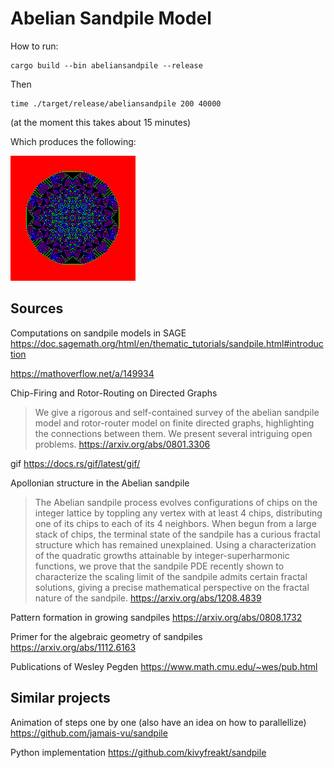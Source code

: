 # Abelian Sandpile Model

How to run:

```
cargo build --bin abeliansandpile --release
```

Then 
```
time ./target/release/abeliansandpile 200 40000 
```

(at the moment this takes about 15 minutes)

Which produces the following:

![200x200 40000 sand particles.](./test.png)

## Sources 

Computations on sandpile models in SAGE
https://doc.sagemath.org/html/en/thematic_tutorials/sandpile.html#introduction

https://mathoverflow.net/a/149934

Chip-Firing and Rotor-Routing on Directed Graphs
> We give a rigorous and self-contained survey of the abelian sandpile model and rotor-router model on finite directed graphs, highlighting the connections between them. We present several intriguing open problems.
https://arxiv.org/abs/0801.3306

gif https://docs.rs/gif/latest/gif/

Apollonian structure in the Abelian sandpile
> The Abelian sandpile process evolves configurations of chips on the integer lattice by toppling any vertex with at least 4 chips, distributing one of its chips to each of its 4 neighbors. When begun from a large stack of chips, the terminal state of the sandpile has a curious fractal structure which has remained unexplained. Using a characterization of the quadratic growths attainable by integer-superharmonic functions, we prove that the sandpile PDE recently shown to characterize the scaling limit of the sandpile admits certain fractal solutions, giving a precise mathematical perspective on the fractal nature of the sandpile.
https://arxiv.org/abs/1208.4839


Pattern formation in growing sandpiles
https://arxiv.org/abs/0808.1732

Primer for the algebraic geometry of sandpiles
https://arxiv.org/abs/1112.6163

Publications of Wesley Pegden
https://www.math.cmu.edu/~wes/pub.html

## Similar projects 

Animation of steps one by one (also have an idea on how to parallellize)
https://github.com/jamais-vu/sandpile

Python implementation
https://github.com/kivyfreakt/sandpile
